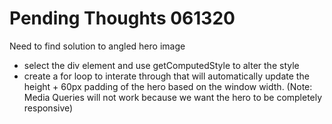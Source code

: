 # Pending Thoughts 061320

Need to find solution to angled hero image
  - select the div element and use getComputedStyle to alter the style
  - create a for loop to interate through that will automatically update the height + 60px padding of the hero based on the window width.
  (Note: Media Queries will not work because we want the hero to be completely responsive)
